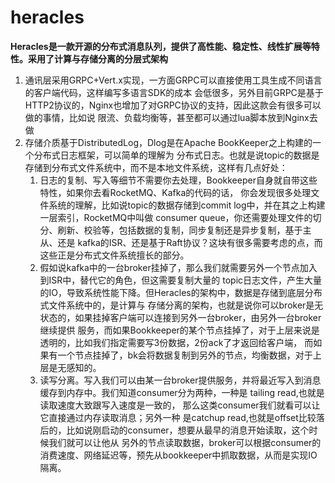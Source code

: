 # heracles
**Heracles是一款开源的分布式消息队列，提供了高性能、稳定性、线性扩展等特性。采用了计算与存储分离的分层式架构**


1. 通讯层采用GRPC+Vert.x实现，一方面GRPC可以直接使用工具生成不同语言的客户端代码，这样编写多语言SDK的成本
会低很多，另外目前GRPC是基于HTTP2协议的，Nginx也增加了对GRPC协议的支持，因此这款会有很多可以做的事情，比如说
限流、负载均衡等，甚至都可以通过lua脚本放到Nginx去做
2. 存储介质基于DistributedLog，Dlog是在Apache BookKeeper之上构建的一个分布式日志框架，可以简单的理解为
分布式日志。也就是说topic的数据是存储到分布式文件系统中，而不是本地文件系统，这样有几点好处：
    1. 日志的复制、写入等细节不需要你去处理，Bookkeeper自身就自带这些特性，如果你去看RocketMQ、Kafka的代码的话，
    你会发现很多处理文件系统的理解，比如说topic的数据存储到commit log中，并在其之上构建一层索引，RocketMQ中叫做
    consumer queue，你还需要处理文件的切分、刷新、校验等，包括数据的复制，同步复制还是异步复制，基于主从、还是
    kafka的ISR、还是基于Raft协议？这块有很多需要考虑的点，而这些正是分布式文件系统擅长的部分。
    2. 假如说kafka中的一台broker挂掉了，那么我们就需要另外一个节点加入到ISR中，替代它的角色，但这需要复制大量的
    topic日志文件，产生大量的IO，导致系统性能下降。但Heracles的架构中，数据是存储到底层分布式文件系统中的，是计算与
    存储分离的架构，也就是说你可以broker是无状态的，如果挂掉客户端可以连接到另外一台broker，由另外一台broker继续提供
    服务，而如果Bookkeeper的某个节点挂掉了，对于上层来说是透明的，比如我们指定需要写3份数据，2份ack了才返回给客户端，
    而如果有一个节点挂掉了，bk会将数据复制到另外的节点，均衡数据，对于上层是无感知的。
    3. 读写分离。写入我们可以由某一台broker提供服务，并将最近写入到消息缓存到内存中。我们知道consumer分为两种，一种是
    tailing read,也就是读取速度大致跟写入速度是一致的， 那么这类consumer我们就看可以让它直接通过内存读取消息；另外一种
    是catchup read,也就是offset比较落后的，比如说刚启动的consumer，想要从最早的消息开始读取，这个时候我们就可以让他从
    另外的节点读取数据，broker可以根据consumer的消费速度、网络延迟等，预先从bookkeeper中抓取数据，从而是实现IO隔离。
